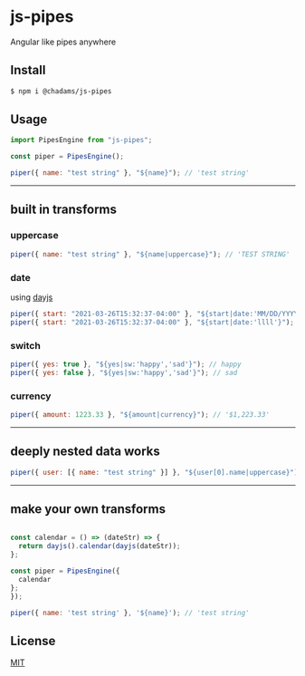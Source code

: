 # js-pipes

Angular like pipes anywhere

## Install

```bash
$ npm i @chadams/js-pipes
```

## Usage

```js
import PipesEngine from "js-pipes";

const piper = PipesEngine();

piper({ name: "test string" }, "${name}"); // 'test string'
```

---

## built in transforms

### uppercase

```js
piper({ name: "test string" }, "${name|uppercase}"); // 'TEST STRING'
```

### date

using [dayjs](https://day.js.org/)

```js
piper({ start: "2021-03-26T15:32:37-04:00" }, "${start|date:'MM/DD/YYYY'}"); // '03/26/2021'
piper({ start: "2021-03-26T15:32:37-04:00" }, "${start|date:'llll'}"); // 'Fri, Mar 26, 2021 3:32 PM'
```

### switch

```js
piper({ yes: true }, "${yes|sw:'happy','sad'}"); // happy
piper({ yes: false }, "${yes|sw:'happy','sad'}"); // sad
```

### currency

```js
piper({ amount: 1223.33 }, "${amount|currency}"); // '$1,223.33'
```

---

## deeply nested data works

```js
piper({ user: [{ name: "test string" }] }, "${user[0].name|uppercase}"); // 'TEST STRING'
```

---

## make your own transforms

```js

const calendar = () => (dateStr) => {
  return dayjs().calendar(dayjs(dateStr));
};

const piper = PipesEngine({
  calendar
};
});

piper({ name: 'test string' }, '${name}'); // 'test string'
```

## License

[MIT](LICENSE.txt)
